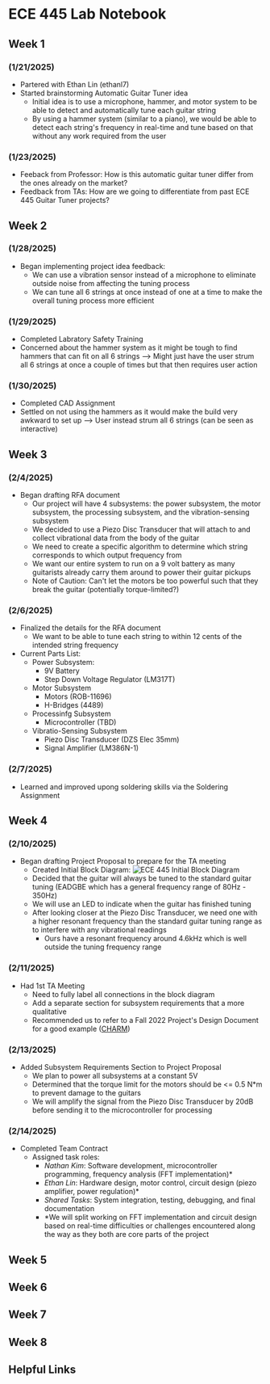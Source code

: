 # ECE 445 Lab Notebook

## Week 1

### (1/21/2025)
- Partered with Ethan Lin (ethanl7)
- Started brainstorming Automatic Guitar Tuner idea
  - Initial idea is to use a microphone, hammer, and motor system to be able to detect and automatically tune each guitar string
  - By using a hammer system (similar to a piano), we would be able to detect each string's frequency in real-time and tune based on that without any work required from the user
 
### (1/23/2025)
- Feeback from Professor: How is this automatic guitar tuner differ from the ones already on the market?
- Feedback from TAs: How are we going to differentiate from past ECE 445 Guitar Tuner projects?

## Week 2

### (1/28/2025)
- Began implementing project idea feedback:
  - We can use a vibration sensor instead of a microphone to eliminate outside noise from affecting the tuning process
  - We can tune all 6 strings at once instead of one at a time to make the overall tuning process more efficient

### (1/29/2025)
- Completed Labratory Safety Training
- Concerned about the hammer system as it might be tough to find hammers that can fit on all 6 strings --> Might just have the user strum all 6 strings at once a couple of times but that then requires user action

### (1/30/2025)
- Completed CAD Assignment
- Settled on not using the hammers as it would make the build very awkward to set up --> User instead strum all 6 strings (can be seen as interactive)

## Week 3

### (2/4/2025)
- Began drafting RFA document
  - Our project will have 4 subsystems: the power subsystem, the motor subsystem, the processing subsystem, and the vibration-sensing subsystem
  - We decided to use a Piezo Disc Transducer that will attach to and collect vibrational data from the body of the guitar
  - We need to create a specific algorithm to determine which string corresponds to which output frequency from
  - We want our entire system to run on a 9 volt battery as many guitarists already carry them around to power their guitar pickups
  - Note of Caution: Can't let the motors be too powerful such that they break the guitar (potentially torque-limited?)

### (2/6/2025)
- Finalized the details for the RFA document
  - We want to be able to tune each string to within 12 cents of the intended string frequency
- Current Parts List:
  - Power Subsystem:
    - 9V Battery
    - Step Down Voltage Regulator (LM317T)
  - Motor Subsystem
    - Motors (ROB-11696)
    - H-Bridges (4489)
  - Processinfg Subsystem
    - Microcontroller (TBD)
  - Vibratio-Sensing Subsystem
    - Piezo Disc Transducer (DZS Elec 35mm)
    - Signal Amplifier (LM386N-1)

### (2/7/2025)
- Learned and improved upong soldering skills via the Soldering Assignment

## Week 4

### (2/10/2025)
- Began drafting Project Proposal to prepare for the TA meeting
  - Created Initial Block Diagram: ![ECE 445 Initial Block Diagram](https://github.com/user-attachments/assets/1179d8e5-3d7b-453e-a700-23392906c309)
  - Decided that the guitar will always be tuned to the standard guitar tuning (EADGBE which has a general frequency range of 80Hz - 350Hz)
  - We will use an LED to indicate when the guitar has finished tuning
  - After looking closer at the Piezo Disc Transducer, we need one with a higher resonant frequency than the standard guitar tuning range as to interfere with any vibrational readings
    - Ours have a resonant frequency around 4.6kHz which is well outside the tuning frequency range

### (2/11/2025)
- Had 1st TA Meeting
  - Need to fully label all connections in the block diagram
  - Add a separate section for subsystem requirements that a more qualitative
  - Recommended us to refer to a Fall 2022 Project's Design Document for a good example ([CHARM](https://courses.grainger.illinois.edu/ece445/getfile.asp?id=20868))

### (2/13/2025)
- Added Subsystem Requirements Section to Project Proposal
  - We plan to power all subsystems at a constant 5V
  - Determined that the torque limit for the motors should be <= 0.5 N*m to prevent damage to the guitars
  - We will amplify the signal from the Piezo Disc Transducer by 20dB before sending it to the microcontroller for processing

### (2/14/2025)
- Completed Team Contract
  - Assigned task roles:
    - *Nathan Kim*: Software development, microcontroller programming, frequency analysis (FFT implementation)* 
    - *Ethan Lin*: Hardware design, motor control, circuit design (piezo amplifier, power regulation)*
    - *Shared Tasks*: System integration, testing, debugging, and final documentation
    - *We will split working on FFT implementation and circuit design based on real-time difficulties or challenges encountered along the way as they both are core parts of the project 

## Week 5

## Week 6

## Week 7

## Week 8

## Helpful Links

